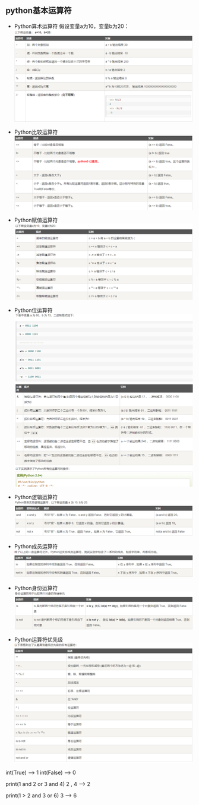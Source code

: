 ## python基本运算符

+ Python算术运算符
假设变量a为10，变量b为20：
![Python算术运算符](image/Python算术运算符.png)

+ Python比较运算符
![Python比较运算符](image/Python比较运算符.png)

+ Python赋值运算符
![Python赋值运算符](image/Python赋值运算符.png)

+ Python位运算符
![Python位运算符](image/Python位运算符.png)

+ Python逻辑运算符
![Python逻辑运算符](image/Python逻辑运算符.png)

+ Python成员运算符
![Python成员运算符](image/Python成员运算符.png)

+ Python身份运算符
![Python身份运算符](image/Python身份运算符.png)

+ Python运算符优先级
![Python运算符优先级](image/Python运算符优先级.png)


int(True)   --> 1
int(False)  --> 0

print(1 and 2 or 3 and 4)   2 , 4  --> 2

print(1 > 2 and 3 or 6)     3 --> 6
